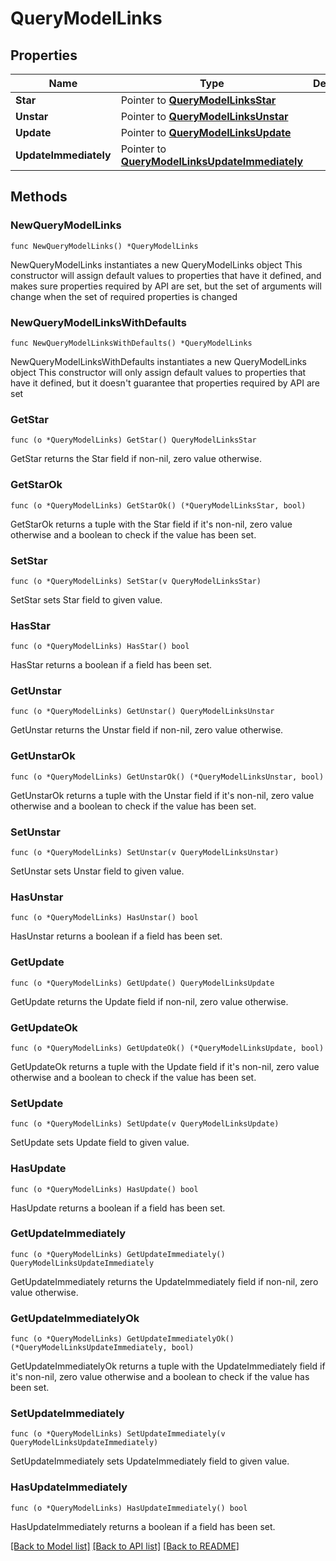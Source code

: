 # QueryModelLinks

## Properties

Name | Type | Description | Notes
------------ | ------------- | ------------- | -------------
**Star** | Pointer to [**QueryModelLinksStar**](QueryModelLinksStar.md) |  | [optional] 
**Unstar** | Pointer to [**QueryModelLinksUnstar**](QueryModelLinksUnstar.md) |  | [optional] 
**Update** | Pointer to [**QueryModelLinksUpdate**](QueryModelLinksUpdate.md) |  | [optional] 
**UpdateImmediately** | Pointer to [**QueryModelLinksUpdateImmediately**](QueryModelLinksUpdateImmediately.md) |  | [optional] 

## Methods

### NewQueryModelLinks

`func NewQueryModelLinks() *QueryModelLinks`

NewQueryModelLinks instantiates a new QueryModelLinks object
This constructor will assign default values to properties that have it defined,
and makes sure properties required by API are set, but the set of arguments
will change when the set of required properties is changed

### NewQueryModelLinksWithDefaults

`func NewQueryModelLinksWithDefaults() *QueryModelLinks`

NewQueryModelLinksWithDefaults instantiates a new QueryModelLinks object
This constructor will only assign default values to properties that have it defined,
but it doesn't guarantee that properties required by API are set

### GetStar

`func (o *QueryModelLinks) GetStar() QueryModelLinksStar`

GetStar returns the Star field if non-nil, zero value otherwise.

### GetStarOk

`func (o *QueryModelLinks) GetStarOk() (*QueryModelLinksStar, bool)`

GetStarOk returns a tuple with the Star field if it's non-nil, zero value otherwise
and a boolean to check if the value has been set.

### SetStar

`func (o *QueryModelLinks) SetStar(v QueryModelLinksStar)`

SetStar sets Star field to given value.

### HasStar

`func (o *QueryModelLinks) HasStar() bool`

HasStar returns a boolean if a field has been set.

### GetUnstar

`func (o *QueryModelLinks) GetUnstar() QueryModelLinksUnstar`

GetUnstar returns the Unstar field if non-nil, zero value otherwise.

### GetUnstarOk

`func (o *QueryModelLinks) GetUnstarOk() (*QueryModelLinksUnstar, bool)`

GetUnstarOk returns a tuple with the Unstar field if it's non-nil, zero value otherwise
and a boolean to check if the value has been set.

### SetUnstar

`func (o *QueryModelLinks) SetUnstar(v QueryModelLinksUnstar)`

SetUnstar sets Unstar field to given value.

### HasUnstar

`func (o *QueryModelLinks) HasUnstar() bool`

HasUnstar returns a boolean if a field has been set.

### GetUpdate

`func (o *QueryModelLinks) GetUpdate() QueryModelLinksUpdate`

GetUpdate returns the Update field if non-nil, zero value otherwise.

### GetUpdateOk

`func (o *QueryModelLinks) GetUpdateOk() (*QueryModelLinksUpdate, bool)`

GetUpdateOk returns a tuple with the Update field if it's non-nil, zero value otherwise
and a boolean to check if the value has been set.

### SetUpdate

`func (o *QueryModelLinks) SetUpdate(v QueryModelLinksUpdate)`

SetUpdate sets Update field to given value.

### HasUpdate

`func (o *QueryModelLinks) HasUpdate() bool`

HasUpdate returns a boolean if a field has been set.

### GetUpdateImmediately

`func (o *QueryModelLinks) GetUpdateImmediately() QueryModelLinksUpdateImmediately`

GetUpdateImmediately returns the UpdateImmediately field if non-nil, zero value otherwise.

### GetUpdateImmediatelyOk

`func (o *QueryModelLinks) GetUpdateImmediatelyOk() (*QueryModelLinksUpdateImmediately, bool)`

GetUpdateImmediatelyOk returns a tuple with the UpdateImmediately field if it's non-nil, zero value otherwise
and a boolean to check if the value has been set.

### SetUpdateImmediately

`func (o *QueryModelLinks) SetUpdateImmediately(v QueryModelLinksUpdateImmediately)`

SetUpdateImmediately sets UpdateImmediately field to given value.

### HasUpdateImmediately

`func (o *QueryModelLinks) HasUpdateImmediately() bool`

HasUpdateImmediately returns a boolean if a field has been set.


[[Back to Model list]](../README.md#documentation-for-models) [[Back to API list]](../README.md#documentation-for-api-endpoints) [[Back to README]](../README.md)


